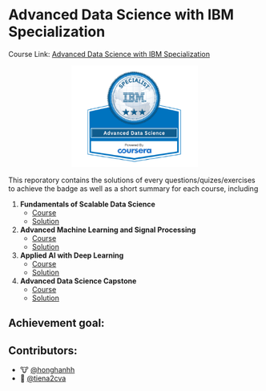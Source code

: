 # __Advanced Data Science with IBM Specialization__

Course Link: [Advanced Data Science with IBM Specialization](https://www.coursera.org/specializations/advanced-data-science-ibm)
<p align="center">
    <img src="./Images/advanced_ds.png" width="50%" height="50%" title="IBM Specialization Certificate" >
</p>

This reporatory contains the solutions of every questions/quizes/exercises to achieve the badge as well as a short summary for each course, including

1. __Fundamentals of Scalable Data Science__
    - [Course](https://www.coursera.org/learn/ds)
    - [Solution]()
2. __Advanced Machine Learning and Signal Processing__
    - [Course](https://www.coursera.org/learn/advanced-machine-learning-signal-processing)
    - [Solution]()
3. __Applied AI with Deep Learning__
    - [Course](https://www.coursera.org/learn/ai)
    - [Solution]()
4. __Advanced Data Science Capstone__
    - [Course](https://www.coursera.org/learn/advanced-data-science-capstone)
    - [Solution]()

## Achievement goal:



## Contributors:
- 🐮 [@honghanhh](https://github.com/honghanhh)
- 🐔 [@tiena2cva](https://github.com/tiena2cva)